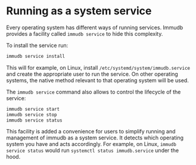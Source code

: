 # Running as a system service

Every operating system has different ways of running services. Immudb provides a facility called `immudb service` to hide this complexity.

To install the service run:

```bash
immudb service install
```

This will for example, on Linux, install `/etc/systemd/system/immudb.service` and create the appropriate user to run the service. On other operating systems, the native method relevant to that operating system will be used.

The `immudb service` command also allows to control the lifecycle of the service:


```bash
immudb service start
immudb service stop
immudb service status
```

This facility is added a convenience for users to simplify running and management of immudb as a system service. It detects which operating system you have and acts accordingly. For example, on Linux, `immudb service status` would run `systemctl status immudb.service` under the hood.
